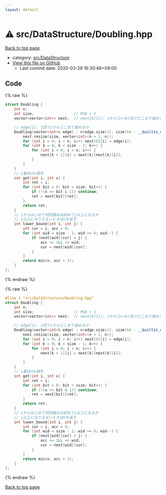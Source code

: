 ```yaml
---
layout: default
---
```


<!-- mathjax config similar to math.stackexchange -->
<script type="text/javascript" async
  src="https://cdnjs.cloudflare.com/ajax/libs/mathjax/2.7.5/MathJax.js?config=TeX-MML-AM_CHTML">
</script>
<script type="text/x-mathjax-config">
  MathJax.Hub.Config({
    TeX: { equationNumbers: { autoNumber: "AMS" }},
    tex2jax: {
      inlineMath: [ ['$','$'] ],
      processEscapes: true
    },
    "HTML-CSS": { matchFontHeight: false },
    displayAlign: "left",
    displayIndent: "2em"
  });
</script>

<script type="text/javascript" src="https://cdnjs.cloudflare.com/ajax/libs/jquery/3.4.1/jquery.min.js"></script>
<script src="https://cdn.jsdelivr.net/npm/jquery-balloon-js@1.1.2/jquery.balloon.min.js" integrity="sha256-ZEYs9VrgAeNuPvs15E39OsyOJaIkXEEt10fzxJ20+2I=" crossorigin="anonymous"></script>
<script type="text/javascript" src="../../../assets/js/copy-button.js"></script>
<link rel="stylesheet" href="../../../assets/css/copy-button.css" />


# :warning: src/DataStructure/Doubling.hpp

<a href="../../../index.html">Back to top page</a>

* category: <a href="../../../index.html#e73c6b5872115ad0f2896f8e8476ef39">src/DataStructure</a>
* <a href="{{ site.github.repository_url }}/blob/master/src/DataStructure/Doubling.hpp">View this file on GitHub</a>
    - Last commit date: 2020-03-29 16:30:46+09:00




## Code

<a id="unbundled"></a>
{% raw %}
```cpp
struct Doubling {
    int n;
    int size;                  // MSB + 1
    vector<vector<int>> next;  // next[k][i]: iから(1<<k)回でどこまで進めるか

    // edge[i]: 1回でiからどこまで進めるか
    Doubling(vector<int>& edge) : n(edge.size()), size(64 - __builtin_clzll(edge.size())) {
        next.resize(size, vector<int>(n + 1, n));
        for (int i = 0; i < n; i++) next[0][i] = edge[i];
        for (int k = 0; k < size - 1; k++) {
            for (int i = 0; i < n; i++) {
                next[k + 1][i] = next[k][next[k][i]];
            }
        }
    }
    // i番目のx個先
    int get(int i, int x) {
        int ret = i;
        for (int bit = 0; bit < size; bit++) {
            if (!(x >> bit & 1)) continue;
            ret = next[bit][ret];
        }
        return ret;
    }
    // iからはじめて何回進めば初めてj以上になるか
    // j以上になりえないときはnを返す
    int lower_bound(int i, int j) {
        int cur = i, acc = 0;
        for (int wid = size - 1; wid >= 0; wid--) {
            if (next[wid][cur] < j) {
                acc += 1LL << wid;
                cur = next[wid][cur];
            }
        }
        return min(n, acc + 1);
    }
};

```
{% endraw %}

<a id="bundled"></a>
{% raw %}
```cpp
#line 1 "src/DataStructure/Doubling.hpp"
struct Doubling {
    int n;
    int size;                  // MSB + 1
    vector<vector<int>> next;  // next[k][i]: iから(1<<k)回でどこまで進めるか

    // edge[i]: 1回でiからどこまで進めるか
    Doubling(vector<int>& edge) : n(edge.size()), size(64 - __builtin_clzll(edge.size())) {
        next.resize(size, vector<int>(n + 1, n));
        for (int i = 0; i < n; i++) next[0][i] = edge[i];
        for (int k = 0; k < size - 1; k++) {
            for (int i = 0; i < n; i++) {
                next[k + 1][i] = next[k][next[k][i]];
            }
        }
    }
    // i番目のx個先
    int get(int i, int x) {
        int ret = i;
        for (int bit = 0; bit < size; bit++) {
            if (!(x >> bit & 1)) continue;
            ret = next[bit][ret];
        }
        return ret;
    }
    // iからはじめて何回進めば初めてj以上になるか
    // j以上になりえないときはnを返す
    int lower_bound(int i, int j) {
        int cur = i, acc = 0;
        for (int wid = size - 1; wid >= 0; wid--) {
            if (next[wid][cur] < j) {
                acc += 1LL << wid;
                cur = next[wid][cur];
            }
        }
        return min(n, acc + 1);
    }
};

```
{% endraw %}

<a href="../../../index.html">Back to top page</a>

